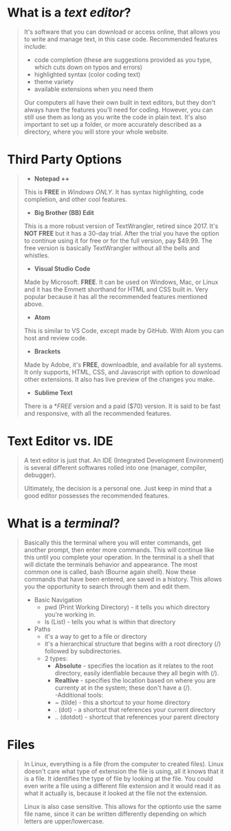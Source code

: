# What is a *text editor*?

> It's software that you can download or access online, that allows you to write and manage text, in this case code. Recommended features include:
>
> - code completion (these are suggestions provided as you type, which cuts down on typos and errors)
> - highlighted syntax (color coding text)
> - theme variety
> - available extensions when you need them
>
> Our computers all have their own built in text editors, but they don't always have the features you'll need for coding. However, you can still use them as long as you write the code in plain text. It's also important to set up a folder, or more accurately described as a directory, where you will store your whole website.

# Third Party Options

> - **Notepad ++**
> 
> This is **FREE** in *Windows ONLY*. It has syntax highlighting, code completion, and other cool features.
>
> - **Big Brother (BB) Edit**
>
> This is a more robust version of TextWrangler, retired since 2017. It's **NOT FREE** but it has a 30-day trial. After the trial you have the option to continue using it for free or for the full version, pay $49.99. The free version is basically TextWrangler without all the bells and whistles.
>
> - **Visual Studio Code**
>
> Made by Microsoft. **FREE**. It can be used on Windows, Mac, or Linux and it has the Emmett shorthand for HTML and CSS built in. Very popular because it has all the recommended features mentioned above.
>
> - **Atom**
>
> This is similar to VS Code, except made by GitHub. With Atom you can host and review code.
>
> - **Brackets**
>
> Made by Adobe, it's **FREE**, downloadble, and available for all systems. It only supports, HTML, CSS, and Javascript with option to download other extensions. It also has live preview of the changes you make.
>
> - **Sublime Text**
>
> There is a **FREE* version and a paid ($70) version. It is said to be fast and responsive, with all the recommended features.

# Text Editor vs. IDE

> A text editor is just that. An IDE (Integrated Development Environment) is several different softwares rolled into one (manager, compiler, debugger).
>
> Ultimately, the decision is a personal one. Just keep in mind that a good editor possesses the recommended features.

# What is a *terminal*?

> Basically this the terminal where you will enter commands, get another prompt, then enter more commands. This will continue like this until you complete your operation. In the terminal is a shell that will dictate the terminals behavior and appearance. The most common one is called, bash (Bourne again shell). Now these commands that have been entered, are saved in a history. This allows you the opportunity to search through them and edit them.
>
> - Basic Navigation
>   - pwd (Print Working Directory) - it tells you which directory you're working in.
>   - ls (List) - tells you what is within that directory
> - Paths
>   - it's a way to get to a file or directory
>   - it's a hierarchical structure that begins with a root directory (/) followed by subdirectories.
>   - 2 types:
>     - **Absolute** - specifies the location as it relates to the root directory, easily idenfiable because they all begin with (/).
>     - **Realtive** - specifies the location based on where you are currenty at in the system; these don't have a (/).  
>   -Additional tools:
>     - ~ (tilde) - this a shortcut to your home directory
>     - . (dot) - a shortcut that references your current directory
>     - .. (dotdot) - shortcut that references your parent directory

# Files

> In Linux, everything is a file (from the computer to created files). Linux doesn't care what type of extension the file is using, all it knows that it is a file. It identifies the type of file by looking at the file. You could even write a file using a different file extension and it would read it as what it actually is, because it looked at the file not the extension.
>
> Linux is also case sensitive. This allows for the optionto use the same file name, since it can be written differently depending on which letters are upper/lowercase.

